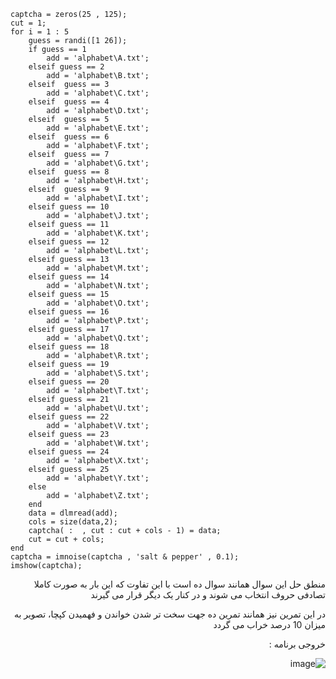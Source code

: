 <div dir = "ltr">
    
```
captcha = zeros(25 , 125);
cut = 1;
for i = 1 : 5
    guess = randi([1 26]);
    if guess == 1
        add = 'alphabet\A.txt';
    elseif guess == 2
        add = 'alphabet\B.txt';
    elseif  guess == 3
        add = 'alphabet\C.txt';
    elseif  guess == 4
        add = 'alphabet\D.txt';
    elseif  guess == 5
        add = 'alphabet\E.txt';
    elseif  guess == 6
        add = 'alphabet\F.txt';
    elseif  guess == 7
        add = 'alphabet\G.txt';
    elseif  guess == 8
        add = 'alphabet\H.txt';
    elseif  guess == 9
        add = 'alphabet\I.txt';
    elseif guess == 10
        add = 'alphabet\J.txt';
    elseif guess == 11
        add = 'alphabet\K.txt';
    elseif guess == 12
        add = 'alphabet\L.txt';
    elseif guess == 13
        add = 'alphabet\M.txt';
    elseif guess == 14
        add = 'alphabet\N.txt';
    elseif guess == 15
        add = 'alphabet\O.txt';
    elseif guess == 16
        add = 'alphabet\P.txt';
    elseif guess == 17
        add = 'alphabet\Q.txt';
    elseif guess == 18
        add = 'alphabet\R.txt';
    elseif guess == 19
        add = 'alphabet\S.txt';
    elseif guess == 20
        add = 'alphabet\T.txt';
    elseif guess == 21
        add = 'alphabet\U.txt';
    elseif guess == 22
        add = 'alphabet\V.txt';
    elseif guess == 23
        add = 'alphabet\W.txt';
    elseif guess == 24
        add = 'alphabet\X.txt';
    elseif guess == 25
        add = 'alphabet\Y.txt';
    else
        add = 'alphabet\Z.txt';
    end
    data = dlmread(add);
    cols = size(data,2);
    captcha( :  , cut : cut + cols - 1) = data;
    cut = cut + cols;
end
captcha = imnoise(captcha , 'salt & pepper' , 0.1);
imshow(captcha);
```
</div>


<div dir = "rtl">
  منطق حل این سوال همانند سوال ده است با این تفاوت که این بار به صورت کاملا تصادفی حروف انتخاب می شوند و در کنار یک دیگر قرار می گیرند
  
  در این تمرین نیز همانند تمرین ده جهت سخت تر شدن خواندن و فهمیدن کپچا، تصویر به میزان 10 درصد خراب می گردد
  
  خروجی برنامه :
  
  ![image](https://user-images.githubusercontent.com/80279784/113320675-019d6800-9328-11eb-825a-e3664e27cd1c.png)

</div>
